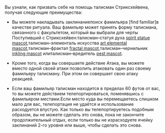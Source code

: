 Вы узнали, как призвать себе на помощь талисман Стриксхейвена, получая следующие преимущества:

- Вы можете накладывать заклинаниепоиск фамильяра [find familiar]в качестве ритуала. Ваш фамильяр может принять форму талисмана, связанного с факультетом, который вы выбрали для черты Поступивший с Стриксхейвен:талисман–статуя духа [spirit statue mascot](Лорхолд),талисман–элементаль искусства [art elemental mascot](Призмари),талисман–фрактал [fractal mascot](Квандрикс),талисман–чернильник [inkling mascot](Сильверквилл) илиталисман–вредитель [pest mascot](Визерблум).

- Кроме того, когда вы совершаете действие Атака, вы можете вместо одной своей атаки позволить атаковать один раз своему фамильяру талисману. При этом он совершает свою атаку реакцией.

- Если ваш фамильяр талисман находится в пределах 60 футов от вас, то вы можете действием телепортироваться, поменявшись с фамильяром местами.Если место куда вы перемещаетесь слишком мало для вас, телепортация не удаётся и использование расходуется впустую. Как только вы телепортируетесь подобным образом, вы не можете сделать это снова, пока не закончите продолжительный отдых, если только вы не израсходуете ячейку заклинаний 2-го уровня или выше, чтобы сделать это снова.